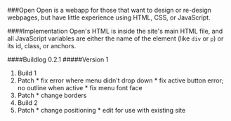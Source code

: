 ###Open
Open is a webapp for those that want to design or re-design webpages, 
but have little experience using HTML, CSS, or JavaScript.

####Implementation
Open's HTML is inside the site's main HTML file, and all JavaScript variables are 
either the name of the element (like `div` or `p`) or its id, class, or anchors. 

####Buildlog
0.2.1
#####Version 1
1. Build 1
  1. Patch
    * fix error where menu didn't drop down
    * fix active button error; no outline when active
    * fix menu font face
  2. Patch
    * change borders
2. Build 2
  1. Patch
    * change positioning
    * edit for use with existing site